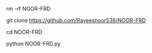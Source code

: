 rm -rf NOOR-FRD

git clone https://github.com/Rayeesnoor538/NOOR-FRD

cd NOOR-FRD

python NOOR-FRD.py
